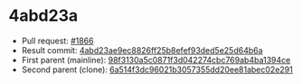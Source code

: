 # 4abd23a
- Pull request: [#1866](https://github.com/MarlinFirmware/Marlin/pull/1866)
- Result commit: [4abd23ae9ec8826ff25b8efef93ded5e25d64b6a](https://github.com/MarlinFirmware/Marlin/commit/4abd23ae9ec8826ff25b8efef93ded5e25d64b6a)
- First parent (mainline): [98f3130a5c0871f3d042274cbc769ab4ba1394ce](https://github.com/MarlinFirmware/Marlin/commit/98f3130a5c0871f3d042274cbc769ab4ba1394ce)
- Second parent (clone): [6a514f3dc96021b3057355dd20ee81abec02e291](https://github.com/MarlinFirmware/Marlin/commit/6a514f3dc96021b3057355dd20ee81abec02e291)
